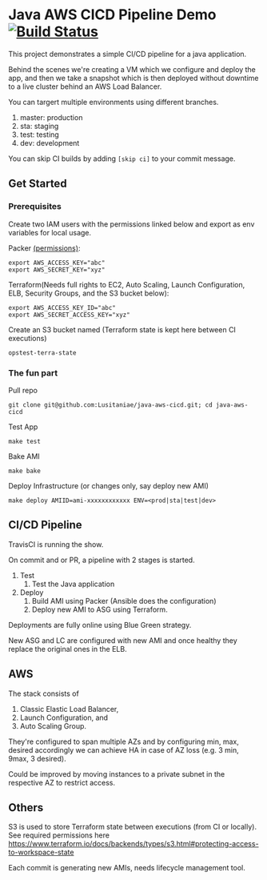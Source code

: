 
# Java AWS CICD Pipeline Demo [![Build Status](https://travis-ci.com/Lusitaniae/java-aws-cicd.svg?branch=master)](https://travis-ci.com/Lusitaniae/java-aws-cicd)

This project demonstrates a simple CI/CD pipeline for a java application. 

Behind the scenes we're creating a VM which we configure and deploy the app,  and then we take a snapshot which is then deployed without downtime to a live cluster behind an AWS Load Balancer.

You can targert multiple environments using different branches.
1. master: production
2. sta: staging
3. test: testing
4. dev: development

You can skip CI builds by adding `[skip ci]` to your commit message.

## Get Started

### Prerequisites

Create two IAM users with the permissions linked below and export as env variables for local usage.

Packer [(permissions)](https://www.packer.io/docs/builders/amazon.html#iam-task-or-instance-role):
```
export AWS_ACCESS_KEY="abc"
export AWS_SECRET_KEY="xyz"
```
Terraform(Needs full rights to EC2, Auto Scaling, Launch Configuration, ELB, Security Groups, and the S3 bucket below):
```
export AWS_ACCESS_KEY_ID="abc"
export AWS_SECRET_ACCESS_KEY="xyz"
```
Create an S3 bucket named (Terraform state is kept here between CI executions)
```
opstest-terra-state
```

### The fun part

Pull repo
```
git clone git@github.com:Lusitaniae/java-aws-cicd.git; cd java-aws-cicd
```
Test App

```
make test
```

Bake AMI
```
make bake
```
Deploy Infrastructure (or changes only, say deploy new AMI)
```
make deploy AMIID=ami-xxxxxxxxxxxx ENV=<prod|sta|test|dev>
```

## CI/CD Pipeline

TravisCI is running the show.

On commit and or PR, a pipeline with 2 stages is started.

1. Test
	1.  Test the Java application
2. Deploy
	1. Build AMI using Packer (Ansible does the configuration)
	2. Deploy new AMI to ASG using Terraform.

Deployments are fully online using Blue Green strategy.

New ASG and LC are configured with new AMI and once healthy they replace the original ones in the ELB.

## AWS

The stack consists of

1. Classic Elastic Load Balancer, 
2. Launch Configuration, and 
3. Auto Scaling Group. 

They're configured to span multiple AZs and by configuring min, max, desired accordingly we can achieve HA in case of AZ loss (e.g. 3 min, 9max, 3 desired).

Could be improved by moving instances to a private subnet in the respective AZ to restrict access.

## Others

S3 is used to store Terraform state between executions (from CI or locally).
See required permissions here https://www.terraform.io/docs/backends/types/s3.html#protecting-access-to-workspace-state

Each commit is generating new AMIs, needs lifecycle management tool.

